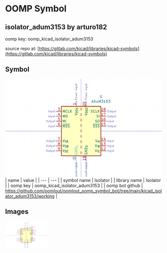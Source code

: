 # OOMP Symbol  
## isolator_adum3153  by arturo182  
  
oomp key: oomp_kicad_isolator_adum3153  
  
source repo at: [https://gitlab.com/kicad/libraries/kicad-symbols](https://gitlab.com/kicad/libraries/kicad-symbols)  
## Symbol  
  
[![working.png](working_600.png)](working.png)  
| name | value | 
| --- | --- | 
| symbol name | Isolator | 
| library name | Isolator | 
| oomp key | oomp_kicad_isolator_adum3153 | 
| oomp bot github | https://github.com/oomlout/oomlout_oomp_symbol_bot/tree/main/kicad_isolator_adum3153/working | 
## Images  
  
[![working.png](working_140.png)](working.png)  
